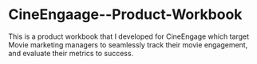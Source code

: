 # CineEngaage--Product-Workbook
This is a product workbook that I developed for CineEngage which target Movie marketing managers to seamlessly track their movie engagement, and evaluate their metrics to success.
